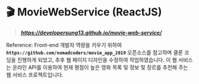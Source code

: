 # 🎬 MovieWebService (ReactJS)
> __*https://developersung13.github.io/movie-web-service/*__

Reference: Front-end 개발자 역량을 키우기 위하여 **`https://github.com/nomadcoders/movie_app_2019`** 오픈소스를 참고하며 클론 코딩을 진행하게 되었고, 추후 웹 페이지 디자인을 수정하여 작업하였습니다. 이 웹 서비스는 온라인 API를 이용하여 현재 평점이 높은 영화 목록 및 정보 및 장르를 추천해 주는 웹 서비스 프로젝트입니다.
